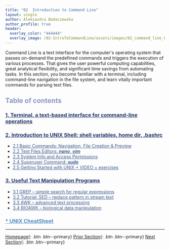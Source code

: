 ```yaml
---
title: "02  Introduction to Command Line"
layout: single
author: Aleksandra Badaczewska
author_profile: true
header:
  overlay_color: "444444"
  overlay_image: /02-IntroToCommandLine/assets/images/02_command_line_banner.png
---
```


Command Line is a text interface for the computer's operating system that passes on-demand the predefined commands and triggers the execution of various processes. That gives the user powerful computing capabilities, great analytical flexibility, and significant time savings from automating tasks. In this section, you become familiar with a terminal, including command-line navigation in the file system, and learn vitally important commands for parsing text files.


## <span style="color: #8997c1;">Table of contents</span>

### **<a href="01-terminal-basics" style="color: #24376b;">1. Terminal, a text-based interface for command-line operations</a>**

### **<a href="02-intro-to-unix-shell" style="color: #24376b;">2. Introduction to UNIX Shell: shell variables, home dir, .bashrc</a>**
* <a href="02A-basic-commands" style="color: #3f5a8a;">2.1 Basic Commands: Navigation, File Creation & Preview</a>
* <a href="02B-text-files-editors" style="color: #3f5a8a;">2.2 Text Files Editors: <i><b>nano</b></i>, <i><b>vim</b></i></a>
* <a href="02C-unix-system-info-permissions" style="color: #3f5a8a;">2.3 System Info and Access Permissions</a>
* <a href="02D-admin-commands" style="color: #3f5a8a;">2.4 Superuser Command: <i><b>sudo</b></i></a>
* <a href="02E-tutorial-unix-getting-started" style="color: #3f5a8a;">2.5 Getting Started with UNIX + VIDEO + exercises</a>

### **<a href="03-text-manipulation-programs" style="color: #24376b;">3. Useful Text Manipulation Programs</a>**
  * <a href="03A-tutorial-unix-grep" style="color: #3f5a8a;">3.1 GREP – simple search for regular expressions</a>
  * <a href="03B-tutorial-unix-sed" style="color: #3f5a8a;">3.2 Tutorial: SED – replace pattern in stream text</a>
  * <a href="3C-tutorial-unix-awk" style="color: #3f5a8a;">3.3 AWK – advanced text processing</a>
  * <a href="03D-tutorial-unix-bioawk" style="color: #3f5a8a;">3.4 BIOAWK – biological data manipulation</a>

### <a href="04-unix-cheat-sheet" style="color: #518cc2;">* UNIX CheatSheet</a>
---

[Homepage](../index.md){: .btn  .btn--primary}
[Prior Section](../01-IntroToDataScience/00-IntroToDataScience-LandingPage){: .btn  .btn--primary}
[Next Section](../03-SetUpComputingMachine/00-SetUpComputingMachine-LandingPage){: .btn  .btn--primary}
